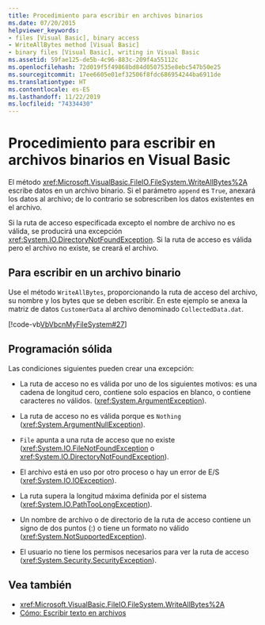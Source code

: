 ```yaml
---
title: Procedimiento para escribir en archivos binarios
ms.date: 07/20/2015
helpviewer_keywords:
- files [Visual Basic], binary access
- WriteAllBytes method [Visual Basic]
- binary files [Visual Basic], writing in Visual Basic
ms.assetid: 59fae125-de5b-4c96-883c-209f4a55112c
ms.openlocfilehash: 72d019f5f49868bd84d0507535e8ebc547b50e25
ms.sourcegitcommit: 17ee6605e01ef32506f8fdc686954244ba6911de
ms.translationtype: HT
ms.contentlocale: es-ES
ms.lasthandoff: 11/22/2019
ms.locfileid: "74334430"
---
```

# <a name="how-to-write-to-binary-files-in-visual-basic"></a>Procedimiento para escribir en archivos binarios en Visual Basic

El método <xref:Microsoft.VisualBasic.FileIO.FileSystem.WriteAllBytes%2A> escribe datos en un archivo binario. Si el parámetro `append` es `True`, anexará los datos al archivo; de lo contrario se sobrescriben los datos existentes en el archivo.

Si la ruta de acceso especificada excepto el nombre de archivo no es válida, se producirá una excepción <xref:System.IO.DirectoryNotFoundException>. Si la ruta de acceso es válida pero el archivo no existe, se creará el archivo.

## <a name="to-write-to-a-binary-file"></a>Para escribir en un archivo binario

Use el método `WriteAllBytes`, proporcionando la ruta de acceso del archivo, su nombre y los bytes que se deben escribir. En este ejemplo se anexa la matriz de datos `CustomerData` al archivo denominado `CollectedData.dat`.

[!code-vb[VbVbcnMyFileSystem#27](~/samples/snippets/visualbasic/VS_Snippets_VBCSharp/VbVbcnMyFileSystem/VB/Class1.vb#27)]

## <a name="robust-programming"></a>Programación sólida

Las condiciones siguientes pueden crear una excepción:

- La ruta de acceso no es válida por uno de los siguientes motivos: es una cadena de longitud cero, contiene solo espacios en blanco, o contiene caracteres no válidos. (<xref:System.ArgumentException>).

- La ruta de acceso no es válida porque es `Nothing` (<xref:System.ArgumentNullException>).

- `File` apunta a una ruta de acceso que no existe (<xref:System.IO.FileNotFoundException> o <xref:System.IO.DirectoryNotFoundException>).

- El archivo está en uso por otro proceso o hay un error de E/S (<xref:System.IO.IOException>).

- La ruta supera la longitud máxima definida por el sistema (<xref:System.IO.PathTooLongException>).

- Un nombre de archivo o de directorio de la ruta de acceso contiene un signo de dos puntos (:) o tiene un formato no válido (<xref:System.NotSupportedException>).

- El usuario no tiene los permisos necesarios para ver la ruta de acceso (<xref:System.Security.SecurityException>).

## <a name="see-also"></a>Vea también

- <xref:Microsoft.VisualBasic.FileIO.FileSystem.WriteAllBytes%2A>
- [Cómo: Escribir texto en archivos](../../../../visual-basic/developing-apps/programming/drives-directories-files/how-to-write-text-to-files.md)
